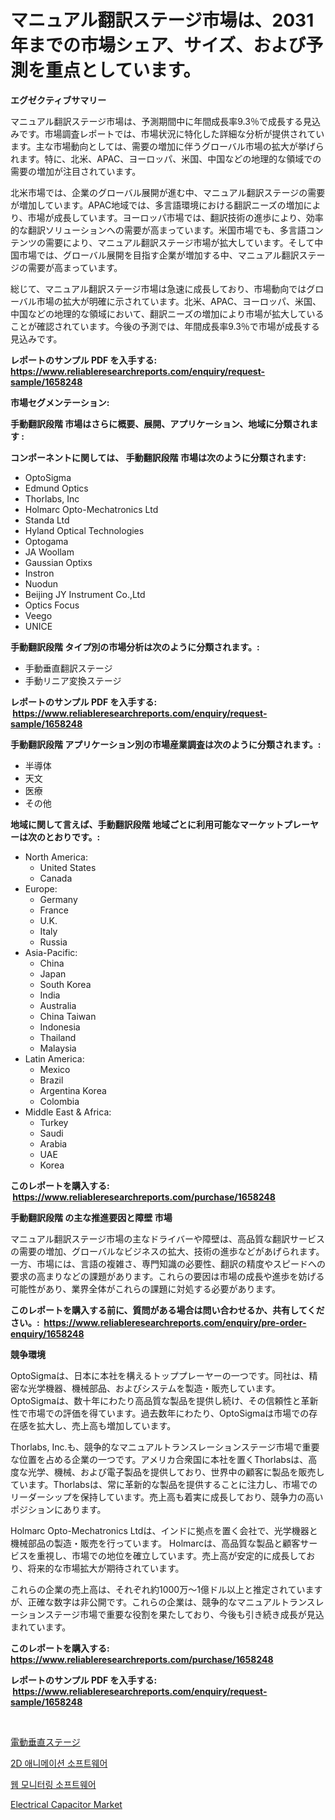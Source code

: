 <p><h1>マニュアル翻訳ステージ市場は、2031年までの市場シェア、サイズ、および予測を重点としています。</h1></p><p><strong>エグゼクティブサマリー</strong></p>
<p><p>マニュアル翻訳ステージ市場は、予測期間中に年間成長率9.3％で成長する見込みです。市場調査レポートでは、市場状況に特化した詳細な分析が提供されています。主な市場動向としては、需要の増加に伴うグローバル市場の拡大が挙げられます。特に、北米、APAC、ヨーロッパ、米国、中国などの地理的な領域での需要の増加が注目されています。</p><p>北米市場では、企業のグローバル展開が進む中、マニュアル翻訳ステージの需要が増加しています。APAC地域では、多言語環境における翻訳ニーズの増加により、市場が成長しています。ヨーロッパ市場では、翻訳技術の進歩により、効率的な翻訳ソリューションへの需要が高まっています。米国市場でも、多言語コンテンツの需要により、マニュアル翻訳ステージ市場が拡大しています。そして中国市場では、グローバル展開を目指す企業が増加する中、マニュアル翻訳ステージの需要が高まっています。</p><p>総じて、マニュアル翻訳ステージ市場は急速に成長しており、市場動向ではグローバル市場の拡大が明確に示されています。北米、APAC、ヨーロッパ、米国、中国などの地理的な領域において、翻訳ニーズの増加により市場が拡大していることが確認されています。今後の予測では、年間成長率9.3％で市場が成長する見込みです。</p></p>
<p><strong>レポートのサンプル PDF を入手する: <a href="https://www.reliableresearchreports.com/enquiry/request-sample/1658248">https://www.reliableresearchreports.com/enquiry/request-sample/1658248</a></strong></p>
<p><strong>市場セグメンテーション:</strong></p>
<p><strong> 手動翻訳段階 市場はさらに概要、展開、アプリケーション、地域に分類されます :</strong></p>
<p><strong>コンポーネントに関しては、 手動翻訳段階 市場は次のように分類されます: &nbsp;</strong></p>
<p><ul><li>OptoSigma</li><li>Edmund Optics</li><li>Thorlabs, Inc</li><li>Holmarc Opto-Mechatronics Ltd</li><li>Standa Ltd</li><li>Hyland Optical Technologies</li><li>Optogama</li><li>JA Woollam</li><li>Gaussian Optixs</li><li>Instron</li><li>Nuodun</li><li>Beijing JY Instrument Co.,Ltd</li><li>Optics Focus</li><li>Veego</li><li>UNICE</li></ul></p>
<p><strong> 手動翻訳段階 タイプ別の市場分析は次のように分類されます。:</strong></p>
<p><ul><li>手動垂直翻訳ステージ</li><li>手動リニア変換ステージ</li></ul></p>
<p><strong>レポートのサンプル PDF を入手する: &nbsp;<a href="https://www.reliableresearchreports.com/enquiry/request-sample/1658248">https://www.reliableresearchreports.com/enquiry/request-sample/1658248</a></strong></p>
<p><strong> 手動翻訳段階 アプリケーション別の市場産業調査は次のように分類されます。:</strong></p>
<p><ul><li>半導体</li><li>天文</li><li>医療</li><li>その他</li></ul></p>
<p><strong>地域に関して言えば、手動翻訳段階 地域ごとに利用可能なマーケットプレーヤーは次のとおりです。:</strong></p>
<p><ul>
    <li>
        North America:
        <ul>
            <li>United States</li>
            <li>Canada</li>
        </ul>
    </li>
    <li>
        Europe:
        <ul>
            <li>Germany</li>
            <li>France</li>
            <li>U.K.</li>
            <li>Italy</li>
            <li>Russia</li>
        </ul>
    </li>
    <li>
        Asia-Pacific:
        <ul>
            <li>China</li>
            <li>Japan</li>
            <li>South Korea</li>
            <li>India</li>
            <li>Australia</li>
            <li>China Taiwan</li>
            <li>Indonesia</li>
            <li>Thailand</li>
            <li>Malaysia</li>
        </ul>
    </li>
    <li>
        Latin America:
        <ul>
            <li>Mexico</li>
            <li>Brazil</li>
            <li>Argentina Korea</li>
            <li>Colombia</li>
        </ul>
    </li>
    <li>
        Middle East & Africa:
        <ul>
            <li>Turkey</li>
            <li>Saudi</li>
            <li>Arabia</li>
            <li>UAE</li>
            <li>Korea</li>
        </ul>
    </li>
    </ul></p>
<p><strong>このレポートを購入する: &nbsp;<a href="https://www.reliableresearchreports.com/purchase/1658248">https://www.reliableresearchreports.com/purchase/1658248</a></strong></p>
<p><strong>手動翻訳段階 の主な推進要因と障壁 市場</strong></p>
<p><p>マニュアル翻訳ステージ市場の主なドライバーや障壁は、高品質な翻訳サービスの需要の増加、グローバルなビジネスの拡大、技術の進歩などがあげられます。一方、市場には、言語の複雑さ、専門知識の必要性、翻訳の精度やスピードへの要求の高まりなどの課題があります。これらの要因は市場の成長や進歩を妨げる可能性があり、業界全体がこれらの課題に対処する必要があります。</p></p>
<p><strong>このレポートを購入する前に、質問がある場合は問い合わせるか、共有してください。:&nbsp; <a href="https://www.reliableresearchreports.com/enquiry/pre-order-enquiry/1658248">https://www.reliableresearchreports.com/enquiry/pre-order-enquiry/1658248</a></strong></p>
<p><strong>競争環境</strong></p>
<p><p>OptoSigmaは、日本に本社を構えるトッププレーヤーの一つです。同社は、精密な光学機器、機械部品、およびシステムを製造・販売しています。 OptoSigmaは、数十年にわたり高品質な製品を提供し続け、その信頼性と革新性で市場での評価を得ています。過去数年にわたり、OptoSigmaは市場での存在感を拡大し、売上高も増加しています。</p><p>Thorlabs, Inc.も、競争的なマニュアルトランスレーションステージ市場で重要な位置を占める企業の一つです。アメリカ合衆国に本社を置くThorlabsは、高度な光学、機械、および電子製品を提供しており、世界中の顧客に製品を販売しています。Thorlabsは、常に革新的な製品を提供することに注力し、市場でのリーダーシップを保持しています。売上高も着実に成長しており、競争力の高いポジションにあります。</p><p>Holmarc Opto-Mechatronics Ltdは、インドに拠点を置く会社で、光学機器と機械部品の製造・販売を行っています。 Holmarcは、高品質な製品と顧客サービスを重視し、市場での地位を確立しています。売上高が安定的に成長しており、将来的な市場拡大が期待されています。</p><p>これらの企業の売上高は、それぞれ約1000万〜1億ドル以上と推定されていますが、正確な数字は非公開です。これらの企業は、競争的なマニュアルトランスレーションステージ市場で重要な役割を果たしており、今後も引き続き成長が見込まれています。</p></p>
<p><strong>このレポートを購入する: &nbsp; <a href="https://www.reliableresearchreports.com/purchase/1658248">https://www.reliableresearchreports.com/purchase/1658248</a></strong></p>
<p><strong>レポートのサンプル PDF を入手する: &nbsp;<a href="https://www.reliableresearchreports.com/enquiry/request-sample/1658248">https://www.reliableresearchreports.com/enquiry/request-sample/1658248</a></strong><strong></strong></p>
<p>&nbsp;</p>
<p><p><a href="https://github.com/AriMuller2009/Market-Research-Report-List-1/blob/main/856047612190.md">電動垂直ステージ</a></p><p><a href="https://github.com/JeromeRtyau89966/Market-Research-Report-List-1/blob/main/965704911474.md">2D 애니메이션 소프트웨어</a></p><p><a href="https://github.com/TimmyMann6767/Market-Research-Report-List-1/blob/main/741141011473.md">웹 모니터링 소프트웨어</a></p><p><a href="https://github.com/Airanohannonzb68e5pb53oc1/Market-Research-Report-List-1/blob/main/electrical-capacitor-market.md">Electrical Capacitor Market</a></p></p>
